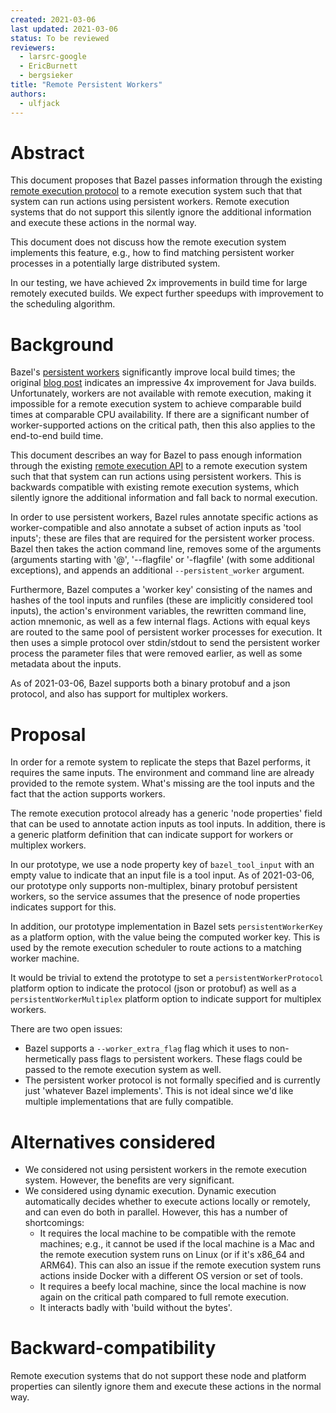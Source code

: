 ```yaml
---
created: 2021-03-06
last updated: 2021-03-06
status: To be reviewed
reviewers:
  - larsrc-google
  - EricBurnett
  - bergsieker
title: "Remote Persistent Workers"
authors:
  - ulfjack
---
```


# Abstract

This document proposes that Bazel passes information through the existing
[remote execution protocol](https://github.com/bazelbuild/remote-apis) to a
remote execution system such that that system can run actions using persistent
workers. Remote execution systems that do not support this silently ignore the
additional information and execute these actions in the normal way.

This document does not discuss how the remote execution system implements this
feature, e.g., how to find matching persistent worker processes in a potentially
large distributed system.

In our testing, we have achieved 2x improvements in build time for large
remotely executed builds. We expect further speedups with improvement to the
scheduling algorithm.

# Background

Bazel's
[persistent workers](https://github.com/bazelbuild/bazel/blob/master/site/docs/persistent-workers.md)
significantly improve local build times; the original
[blog post](https://blog.bazel.build/2015/12/10/java-workers.html) indicates an
impressive 4x improvement for Java builds. Unfortunately, workers are not
available with remote execution, making it impossible for a remote execution
system to achieve comparable build times at comparable CPU availability. If
there are a significant number of worker-supported actions on the critical path,
then this also applies to the end-to-end build time.

This document describes an way for Bazel to pass enough information through the
existing [remote execution API](https://github.com/bazelbuild/remote-apis) to a
remote execution system such that that system can run actions using persistent
workers. This is backwards compatible with existing remote execution systems,
which silently ignore the additional information and fall back to normal
execution.

In order to use persistent workers, Bazel rules annotate specific actions as 
worker-compatible and also annotate a subset of action inputs as 'tool inputs';
these are files that are required for the persistent worker process. Bazel then
takes the action command line, removes some of the arguments (arguments starting
with '@', '--flagfile' or '-flagfile' (with some additional exceptions), and
appends an additional `--persistent_worker` argument.

Furthermore, Bazel computes a 'worker key' consisting of the names and hashes of
the tool inputs and runfiles (these are implicitly considered tool inputs), the
action's environment variables, the rewritten command line, action mnemonic, as
well as a few internal flags. Actions with equal keys are routed to the same
pool of persistent worker processes for execution. It then uses a simple
protocol over stdin/stdout to send the persistent worker process the parameter
files that were removed earlier, as well as some metadata about the inputs.

As of 2021-03-06, Bazel supports both a binary protobuf and a json protocol, and
also has support for multiplex workers.

# Proposal

In order for a remote system to replicate the steps that Bazel performs, it
requires the same inputs. The environment and command line are already provided
to the remote system. What's missing are the tool inputs and the fact that the
action supports workers.

The remote execution protocol already has a generic 'node properties' field that
can be used to annotate action inputs as tool inputs. In addition, there is a
generic platform definition that can indicate support for workers or multiplex
workers.

In our prototype, we use a node property key of `bazel_tool_input` with an empty
value to indicate that an input file is a tool input. As of 2021-03-06, our
prototype only supports non-multiplex, binary protobuf persistent workers, so
the service assumes that the presence of node properties indicates support for
this.

In addition, our prototype implementation in Bazel sets `persistentWorkerKey`
as a platform option, with the value being the computed worker key. This is used
by the remote execution scheduler to route actions to a matching worker machine.

It would be trivial to extend the prototype to set a `persistentWorkerProtocol`
platform option to indicate the protocol (json or protobuf) as well as a
`persistentWorkerMultiplex` platform option to indicate support for multiplex
workers.

There are two open issues:
- Bazel supports a `--worker_extra_flag` flag which it uses to non-hermetically
  pass flags to persistent workers. These flags could be passed to the remote
  execution system as well.
- The persistent worker protocol is not formally specified and is currently just
  'whatever Bazel implements'. This is not ideal since we'd like multiple
  implementations that are fully compatible.

# Alternatives considered

- We considered not using persistent workers in the remote execution system.
  However, the benefits are very significant.
- We considered using dynamic execution. Dynamic execution automatically decides
  whether to execute actions locally or remotely, and can even do both in
  parallel. However, this has a number of shortcomings:
  - It requires the local machine to be compatible with the remote machines;
    e.g., it cannot be used if the local machine is a Mac and the remote
    execution system runs on Linux (or if it's x86_64 and ARM64). This can also
    an issue if the remote execution system runs actions inside Docker with a
    different OS version or set of tools.
  - It requires a beefy local machine, since the local machine is now again on
    the critical path compared to full remote execution.
  - It interacts badly with 'build without the bytes'.

# Backward-compatibility

Remote execution systems that do not support these node and platform properties
can silently ignore them and execute these actions in the normal way.
